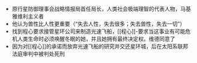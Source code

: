 - 原行星防御理事会战略情报局首任局长，人类社会极端理智的代表人物，马基雅维利主义者
- 他认为兽性比人性更重要（“失去人性，失去很多；失去兽性，失去一切”）
- 找到程心要求接管星环公司来制造光速飞船，[[程心]]-要求当这事业有可能危机人类生命时必须唤醒冬眠的她，并且她拥有最终决定权。维德同意了
- 因为对[[程心]]的承诺而放弃光速飞船的研究并交还星环城，后在太阳系联邦法庭审判中被判处死刑